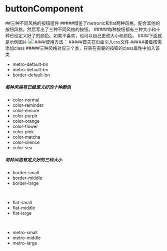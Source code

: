 # buttonComponent
##三种不同风格的按钮组件
#####借鉴了metronic和flat两种风格，配合其他的按钮风格。然后写出了三种不同风格的按钮。
#####每种按钮都有三种大小和十种已经定义好了的颜色。如果不喜欢，也可以自己更改大小和颜色。
####下面就是示例图片
![](https://github.com/PengLL/buttonComponent/raw/master/image/show.png)
####使用方法：
#####首先在页面引入css文件
#####接着按需添加class
#####三种风格对应三个类，只需在需要的按钮的class属性中加入该类
* metro-default-bn
* metro-default-bn
* border-default-bn

##### 每种风格有已经定义好的十种颜色

* color-normal
* color-reminder
* color-ensure
* color-purplr
* color-orange
* color-flower
* color-pink
* color-matcha
* color-silence
* color-sea

##### 每种风格有定义好的三种大小

* border-small
* border-middle
* border-large

<br/>

* flat-small
* flat-middle
* flat-large

<br/>

* metro-small
* metro-middle
* metro-large


